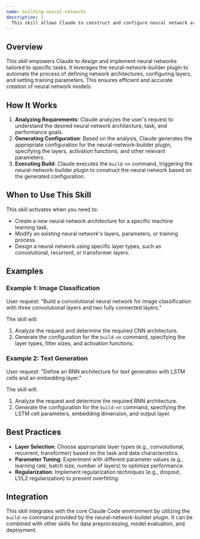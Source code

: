 ```yaml
---
name: building-neural-networks
description: |
  This skill allows Claude to construct and configure neural network architectures using the neural-network-builder plugin. It should be used when the user requests the creation of a new neural network, modification of an existing one, or assistance with defining the layers, parameters, and training process. The skill is triggered by requests involving terms like "build a neural network," "define network architecture," "configure layers," or specific mentions of neural network types (e.g., "CNN," "RNN," "transformer").
---
```


## Overview

This skill empowers Claude to design and implement neural networks tailored to specific tasks. It leverages the neural-network-builder plugin to automate the process of defining network architectures, configuring layers, and setting training parameters. This ensures efficient and accurate creation of neural network models.

## How It Works

1. **Analyzing Requirements**: Claude analyzes the user's request to understand the desired neural network architecture, task, and performance goals.
2. **Generating Configuration**: Based on the analysis, Claude generates the appropriate configuration for the neural-network-builder plugin, specifying the layers, activation functions, and other relevant parameters.
3. **Executing Build**: Claude executes the `build-nn` command, triggering the neural-network-builder plugin to construct the neural network based on the generated configuration.

## When to Use This Skill

This skill activates when you need to:
- Create a new neural network architecture for a specific machine learning task.
- Modify an existing neural network's layers, parameters, or training process.
- Design a neural network using specific layer types, such as convolutional, recurrent, or transformer layers.

## Examples

### Example 1: Image Classification

User request: "Build a convolutional neural network for image classification with three convolutional layers and two fully connected layers."

The skill will:
1. Analyze the request and determine the required CNN architecture.
2. Generate the configuration for the `build-nn` command, specifying the layer types, filter sizes, and activation functions.

### Example 2: Text Generation

User request: "Define an RNN architecture for text generation with LSTM cells and an embedding layer."

The skill will:
1. Analyze the request and determine the required RNN architecture.
2. Generate the configuration for the `build-nn` command, specifying the LSTM cell parameters, embedding dimension, and output layer.

## Best Practices

- **Layer Selection**: Choose appropriate layer types (e.g., convolutional, recurrent, transformer) based on the task and data characteristics.
- **Parameter Tuning**: Experiment with different parameter values (e.g., learning rate, batch size, number of layers) to optimize performance.
- **Regularization**: Implement regularization techniques (e.g., dropout, L1/L2 regularization) to prevent overfitting.

## Integration

This skill integrates with the core Claude Code environment by utilizing the `build-nn` command provided by the neural-network-builder plugin. It can be combined with other skills for data preprocessing, model evaluation, and deployment.